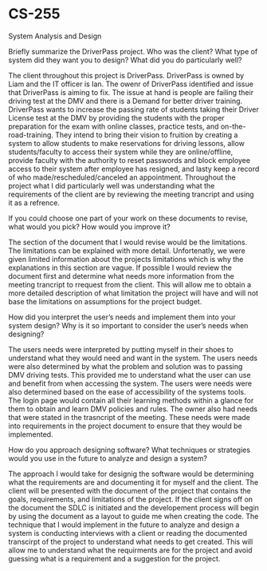 # CS-255
System Analysis and Design

Briefly summarize the DriverPass project. Who was the client? What type of system did they want you to design?
What did you do particularly well?

The client throughout this project is DriverPass. DriverPass is owned by Liam and the IT officer is Ian. The owenr of DriverPass identified and issue that DriverPass is aiming to fix. The issue at hand is people are failing their driving test at the DMV and there is a Demand for better driver training. DriverPass wants to increase the passing rate of students taking their Driver License test at the DMV by providing the students with the proper preparation for the exam with online classes, practice tests, and on-the-road-training. They intend to bring their vision to fruition by creating a system to allow students to make reservations for driving lessons, allow students/faculty to access their system while they are online/offline, provide faculty with the authority to reset passwords and block employee access to their system after employee has resigned, and lasty keep a record of who made/rescheduled/canceled an appointment. Throughout the project what I did particularly well was understanding what the requirements of the client are by reviewing the meeting trancript and using it as a refrence. 
 
If you could choose one part of your work on these documents to revise, what would you pick? How would you improve it?

The section of the document that I would revise would be the limitations. The limitations can be explained with more detail. Unfortenatly, we were given limited information about the projects limitations which is why the explanations in this section are vague. If possible I would review the document first and determine what needs more information from the meeting trancript to rrequest from the client. This will allow me to obtain a more detailed description of what limitation the project will have and will not base the limitations on assumptions for the project budget. 

How did you interpret the user’s needs and implement them into your system design? Why is it so important to consider the user’s needs when designing?

The users needs were interpreted by putting myself in their shoes to understand what they would need and want in the system. The users needs were also determined by what the problem and solution was to passing DMV driving tests. This provided me to understand what the user can use and benefit from when accessing the system. The users were needs were also determined based on the ease of accessibility of the systems tools. The login page would contain all their learning methods within a glance for them to obtain and learn DMV policies and rules. The owner also had needs that were stated in the trasncript of the meeting. These needs were made into requirements in the project document to ensure that they would be implemented. 

How do you approach designing software? What techniques or strategies would you use in the future to analyze and design a system?

The approach I would take for designig the software would be determining what the requirements are and documenting it for myself and the client. The client will be presented with the document of the project that contains the goals, requirements, and limitations of the project. If the client signs off on the document the SDLC is initiated and the developement process will begin by using the document as a layout to guide me when creating the code. The technique that I would implement in the future to analyze and design a system is conducting interviews with a client or reading the documented transcirpt of the project to understand what needs to get created. This will allow me to understand what the requirments are for the project and avoid guessing what is a requirement and a suggestion for the project. 

